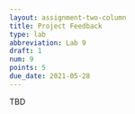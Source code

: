 ```yaml
---
layout: assignment-two-column
title: Project Feedback
type: lab
abbreviation: Lab 9
draft: 1
num: 9
points: 5
due_date: 2021-05-28
---
```


TBD